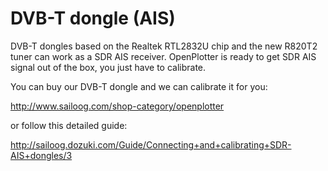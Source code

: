 
# DVB-T dongle (AIS)


DVB-T dongles based on the Realtek RTL2832U chip and the new R820T2 tuner can work as a SDR AIS receiver. OpenPlotter is ready to get SDR AIS signal out of the box, you just have to calibrate. 

You can buy our DVB-T dongle and we can calibrate it for you:

http://www.sailoog.com/shop-category/openplotter

or follow this detailed guide:

http://sailoog.dozuki.com/Guide/Connecting+and+calibrating+SDR-AIS+dongles/3